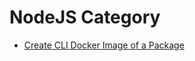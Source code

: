 # NodeJS Category

- [Create CLI Docker Image of a Package](./create-cli-docker-image-for-a-package.md)
